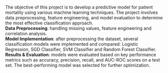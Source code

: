 The objective of this project is to develop a predictive model for patient mortality using various machine learning techniques. The project involves data preprocessing, feature engineering, and model evaluation to determine the most effective classification approach.\
**Data Preprocessing**: handling missing values, feature engineering and correlation analysis.\
**Model Implementation**: after preprocessing the dataset, several classification models were implemented and compared: Logistic Regression, SGD Classifier, SVM Classifier and Random Forest Classifier.\
**Results & Evaluation**: models were evaluated based on key performance metrics such as accuracy, precision, recall, and AUC-ROC scores on a test set. The best-performing model was selected for further optimization.
